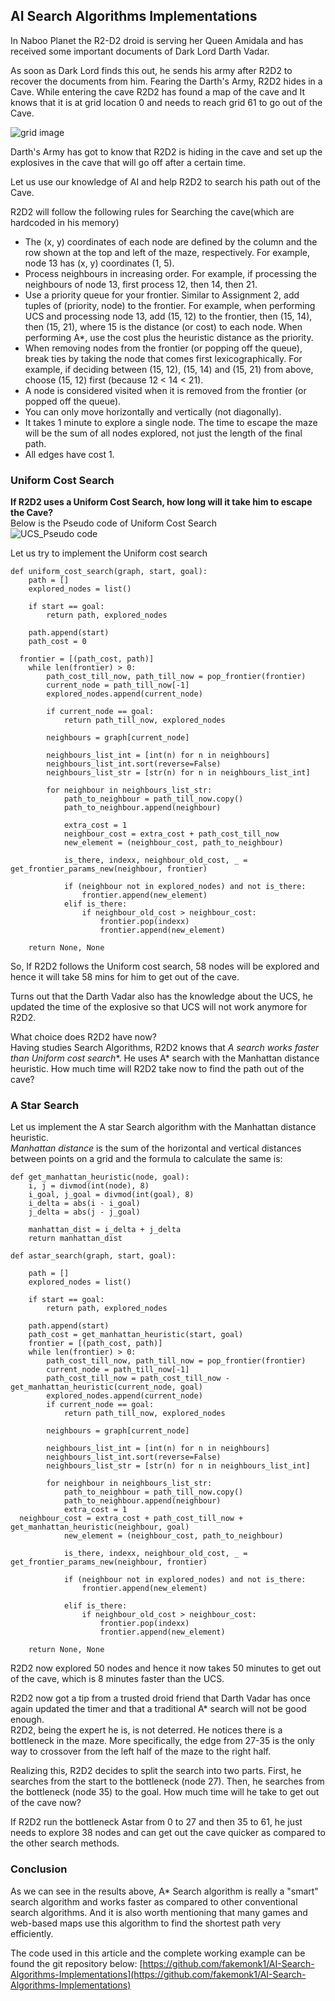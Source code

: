 ## AI Search Algorithms Implementations  
  
In Naboo Planet the R2-D2 droid is serving her Queen Amidala and has received some important documents of Dark Lord Darth Vadar.
  
As soon as Dark Lord finds this out, he sends his army after R2D2 to recover the documents from him.  Fearing the Darth's Army, R2D2 hides in a Cave. While entering the cave R2D2 has found a map of the cave and It knows that it is at grid location 0 and needs to reach grid 61 to go out of the Cave.  
  
  
 ![grid image](https://raw.githubusercontent.com/fakemonk1/AI-Search-Algorithms-Implementations/master/images/search_grid.png)
  
Darth's Army has got to know that R2D2 is hiding in the cave and set up the explosives in the cave that will go off after a certain time.  
  
Let us use our knowledge of AI and help R2D2 to search his path out of the Cave.  
  
R2D2 will follow the following rules for Searching the cave(which are hardcoded in his memory)  
  
- The (x, y) coordinates of each node are defined by the column and the row shown at the top and left of the maze, respectively. For example, node 13 has (x, y) coordinates (1, 5).   
- Process neighbours in increasing order. For example, if processing the neighbours of node 13, first process 12, then 14, then 21.  
- Use a priority queue for your frontier. Similar to Assignment 2, add tuples of (priority, node) to the frontier. For example, when performing UCS and processing node 13, add (15, 12) to the frontier, then (15, 14), then (15, 21), where 15 is the distance (or cost) to each node. When performing A*, use the cost plus the heuristic distance as the priority.  
- When removing nodes from the frontier (or popping off the queue), break ties by taking the node that comes first lexicographically. For example, if deciding between (15, 12), (15, 14) and (15, 21) from above, choose (15, 12) first (because 12 < 14 < 21).  
- A node is considered visited when it is removed from the frontier (or popped off the queue).   
- You can only move horizontally and vertically (not diagonally).  
- It takes 1 minute to explore a single node. The time to escape the maze will be the sum of all nodes explored, not just the length of the final path.  
- All edges have cost 1.  
  
### Uniform Cost Search
  
**If R2D2 uses a Uniform Cost Search, how long will it take him to escape the Cave?**   
Below is the Pseudo code of Uniform Cost Search  
![UCS_Pseudo code](https://github.com/fakemonk1/AI-Search-Algorithms-Implementations/blob/master/images/UCS_pseudocode.png?raw=true)

  
Let us try to implement the Uniform cost search


```  
def uniform_cost_search(graph, start, goal):    
    path = []    
    explored_nodes = list()    
    
    if start == goal:    
        return path, explored_nodes    
    
    path.append(start)    
    path_cost = 0    
    
  frontier = [(path_cost, path)]    
    while len(frontier) > 0:    
        path_cost_till_now, path_till_now = pop_frontier(frontier)    
        current_node = path_till_now[-1]    
        explored_nodes.append(current_node)    
    
        if current_node == goal:    
            return path_till_now, explored_nodes    
    
        neighbours = graph[current_node]    
    
        neighbours_list_int = [int(n) for n in neighbours]    
        neighbours_list_int.sort(reverse=False)    
        neighbours_list_str = [str(n) for n in neighbours_list_int]    
    
        for neighbour in neighbours_list_str:    
            path_to_neighbour = path_till_now.copy()    
            path_to_neighbour.append(neighbour)    
    
            extra_cost = 1    
            neighbour_cost = extra_cost + path_cost_till_now    
            new_element = (neighbour_cost, path_to_neighbour)    
    
            is_there, indexx, neighbour_old_cost, _ = get_frontier_params_new(neighbour, frontier)    
    
            if (neighbour not in explored_nodes) and not is_there:    
                frontier.append(new_element)    
            elif is_there:    
                if neighbour_old_cost > neighbour_cost:    
                    frontier.pop(indexx)    
                    frontier.append(new_element)    
    
    return None, None  
```  
So, If R2D2 follows the Uniform cost search, 58 nodes will be explored and hence it will take 58 mins for him to get out of the cave.  
  
Turns out that the Darth Vadar also has the knowledge about the UCS, he updated the time of the explosive so that UCS will not work anymore for R2D2.  
  
What choice does R2D2 have now?  
Having studies Search Algorithms, R2D2 knows that **A* search works faster than Uniform cost search**. He uses A* search with the Manhattan distance heuristic. How much time will R2D2 take now to find the path out of the cave?  
  
### A Star Search
Let us implement the A star Search algorithm with the Manhattan distance heuristic.  
*Manhattan distance* is the sum of the horizontal and vertical distances between points on a grid and the formula to calculate the same is:  
  
```  
def get_manhattan_heuristic(node, goal):    
    i, j = divmod(int(node), 8)    
    i_goal, j_goal = divmod(int(goal), 8)    
    i_delta = abs(i - i_goal)    
    j_delta = abs(j - j_goal)    
    
    manhattan_dist = i_delta + j_delta    
    return manhattan_dist  
```  
```  
def astar_search(graph, start, goal):    
    
    path = []    
    explored_nodes = list()    
    
    if start == goal:    
        return path, explored_nodes    
    
    path.append(start)    
    path_cost = get_manhattan_heuristic(start, goal)    
    frontier = [(path_cost, path)]    
    while len(frontier) > 0:    
        path_cost_till_now, path_till_now = pop_frontier(frontier)    
        current_node = path_till_now[-1]    
        path_cost_till_now = path_cost_till_now - get_manhattan_heuristic(current_node, goal)    
        explored_nodes.append(current_node)    
        if current_node == goal:    
            return path_till_now, explored_nodes    
    
        neighbours = graph[current_node]    
    
        neighbours_list_int = [int(n) for n in neighbours]    
        neighbours_list_int.sort(reverse=False)    
        neighbours_list_str = [str(n) for n in neighbours_list_int]    
    
        for neighbour in neighbours_list_str:    
            path_to_neighbour = path_till_now.copy()    
            path_to_neighbour.append(neighbour)    
            extra_cost = 1    
  neighbour_cost = extra_cost + path_cost_till_now + get_manhattan_heuristic(neighbour, goal)    
            new_element = (neighbour_cost, path_to_neighbour)    
    
            is_there, indexx, neighbour_old_cost, _ = get_frontier_params_new(neighbour, frontier)    
    
            if (neighbour not in explored_nodes) and not is_there:    
                frontier.append(new_element)    
    
            elif is_there:    
                if neighbour_old_cost > neighbour_cost:    
                    frontier.pop(indexx)    
                    frontier.append(new_element)    
    
    return None, None  
```  
R2D2 now explored 50 nodes and hence it now takes 50 minutes to get out of the cave, which is 8 minutes faster than the UCS.  
  
R2D2 now got a tip from a trusted droid friend that Darth Vadar has once again updated the timer and that a traditional A* search will not be good enough.  
R2D2, being the expert he is, is not deterred. He notices there is a bottleneck in the maze. More specifically, the edge from 27-35 is the only way to crossover from the left half of the maze to the right half. 

Realizing this, R2D2 decides to split the search into two parts. First, he searches from the start to the bottleneck (node 27). Then, he searches from the bottleneck (node 35) to the goal. How much time will he take to get out of the cave now?  
  
If R2D2 run the bottleneck Astar from 0 to 27 and then 35 to 61, he just needs to explore 38 nodes and can get out the cave quicker as compared to the other search methods.

### Conclusion
As we can see in the results above, A* Search algorithm is really a "smart" search algorithm and works faster as compared to other conventional search algorithms.
And it is also worth mentioning that many games and web-based maps use this algorithm to find the shortest path very efficiently.

The code used in this article and the complete working example can be found the git repository below:
[https://github.com/fakemonk1/AI-Search-Algorithms-Implementations](https://github.com/fakemonk1/AI-Search-Algorithms-Implementations)